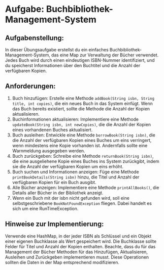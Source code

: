 # Aufgabe: Buchbibliothek-Management-System
## Aufgabenstellung:
In dieser Übungsaufgabe erstellst du ein einfaches
Buchbibliothek-Management-System, das eine Map zur Verwaltung der Bücher
verwendet. Jedes Buch wird durch einen eindeutigen ISBN-Nummer identifiziert, und
du speicherst Informationen über den Buchtitel und die Anzahl der verfügbaren
Kopien.
## Anforderungen:
1. Buch hinzufügen: Erstelle eine Methode `addBook(String isbn, String title, int copies)`, die ein neues Buch in das System einfügt. Wenn das Buch bereits existiert, sollte die Methode die Anzahl der Kopien aktualisieren.
2. Buchinformationen aktualisieren: Implementiere eine Methode `updateBook(String isbn, int newCopies)`, die die Anzahl der Kopien eines vorhandenen Buches aktualisiert.
3. Buch ausleihen: Entwickle eine Methode `borrowBook(String isbn)`, die die Anzahl der verfügbaren Kopien eines Buches um eins verringert, wenn mindestens eine Kopie vorhanden ist. Andernfalls sollte eine Warnmeldung ausgegeben werden.
4. Buch zurückgeben: Schreibe eine Methode `returnBook(String isbn)`, die eine ausgeliehene Kopie eines Buches ins System zurückgibt, indem sie die Anzahl der verfügbaren Kopien um eins erhöht.
5. Buch suchen und Informationen anzeigen: Füge eine Methode `printBookDetails(String isbn)` hinzu, die Titel und Anzahl der verfügbaren Kopien für ein Buch ausgibt.
6. Alle Bücher anzeigen: Implementiere eine Methode `printAllBooks()`, die Details aller Bücher in der Bibliothek anzeigt.
7. Wenn ein Buch mit der isbn nicht gefunden wird, soll eine selbstgeschriebene `BookNotFoundException` fliegen. Dabei handelt es sich um eine RunTimeException.

## Hinweise zur Implementierung:
Verwende eine HashMap, in der jeder ISBN als Schlüssel und ein Objekt einer eigenen Buchklasse als Wert gespeichert wird. Die Buchklasse sollte Felder  für Titel und Anzahl der Kopien enthalten.
Beachte, dass du für das Management der Bücher Methoden für das  Hinzufügen, Aktualisieren, Ausleihen und Zurückgeben implementieren musst. Diese Operationen sollten die Daten in der Map entsprechend modifizieren.